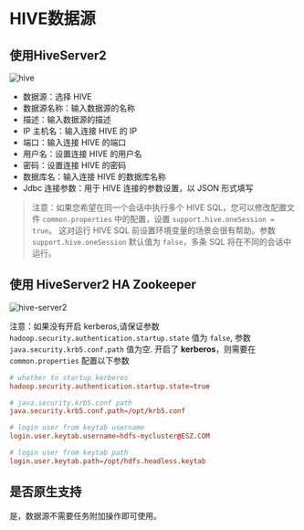 # HIVE数据源

## 使用HiveServer2

![hive](/img/new_ui/dev/datasource/hive.png)

- 数据源：选择 HIVE
- 数据源名称：输入数据源的名称
- 描述：输入数据源的描述
- IP 主机名：输入连接 HIVE 的 IP
- 端口：输入连接 HIVE 的端口
- 用户名：设置连接 HIVE 的用户名
- 密码：设置连接 HIVE 的密码
- 数据库名：输入连接 HIVE 的数据库名称
- Jdbc 连接参数：用于 HIVE 连接的参数设置，以 JSON 形式填写

> 注意：如果您希望在同一个会话中执行多个 HIVE SQL，您可以修改配置文件 `common.properties` 中的配置，设置 `support.hive.oneSession = true`。
> 这对运行 HIVE SQL 前设置环境变量的场景会很有帮助。参数 `support.hive.oneSession` 默认值为 `false`，多条 SQL 将在不同的会话中运行。

## 使用 HiveServer2 HA Zookeeper

![hive-server2](/img/new_ui/dev/datasource/hiveserver2.png)

注意：如果没有开启 kerberos,请保证参数 `hadoop.security.authentication.startup.state` 值为 `false`,
参数 `java.security.krb5.conf.path` 值为空. 开启了 **kerberos**，则需要在 `common.properties` 配置以下参数

```conf
# whether to startup kerberos
hadoop.security.authentication.startup.state=true

# java.security.krb5.conf path
java.security.krb5.conf.path=/opt/krb5.conf

# login user from keytab username
login.user.keytab.username=hdfs-mycluster@ESZ.COM

# login user from keytab path
login.user.keytab.path=/opt/hdfs.headless.keytab
```

## 是否原生支持

是，数据源不需要任务附加操作即可使用。
